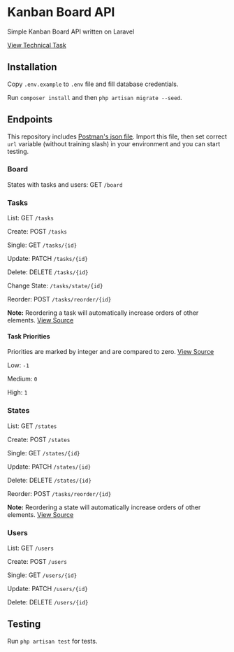 # Kanban Board API

Simple Kanban Board API written on Laravel

[View Technical Task](task.md)

## Installation

Copy `.env.example` to `.env` file and fill database credentials.

Run `composer install` and then `php artisan migrate --seed`. 

## Endpoints

This repository includes [Postman's json file](Kanban_API_Postman.json). Import this file, then set correct `url` variable (without training slash) in your environment and you can start testing.

### Board

States with tasks and users: GET `/board`

### Tasks

List: GET `/tasks`

Create: POST `/tasks`

Single: GET `/tasks/{id}`

Update: PATCH `/tasks/{id}`

Delete: DELETE `/tasks/{id}`

Change State: `/tasks/state/{id}`

Reorder: POST `/tasks/reorder/{id}`

**Note:** Reordering a task will automatically increase orders of other elements. [View Source](app/Http/Traits/SortableResourceTrait.php#L44)

#### Task Priorities

Priorities are marked by integer and are compared to zero. [View Source](app/Models/Task.php#L72)

Low: `-1`

Medium: `0`

High: `1`

### States

List: GET `/states`

Create: POST `/states`

Single: GET `/states/{id}`

Update: PATCH `/states/{id}`

Delete: DELETE `/states/{id}`

Reorder: POST `/tasks/reorder/{id}`

**Note:** Reordering a state will automatically increase orders of other elements. [View Source](app/Http/Traits/SortableResourceTrait.php#L44)

### Users

List: GET `/users`

Create: POST `/users`

Single: GET `/users/{id}`

Update: PATCH `/users/{id}`

Delete: DELETE `/users/{id}`

## Testing

Run `php artisan test` for tests.

